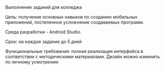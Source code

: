 Выполнение заданий для колледжа

Цель: получение основных навыков по созданию мобильных приложений, постепенное усложнение создаваемых программ.

Среда разработки - Android Studio. 

Срок: на каждое задание до 5 дней

Функциональные требования: полная реализация интерфейса в соответствии с методическими материалами.
Дизайн можно изменить по личному усмотрению
